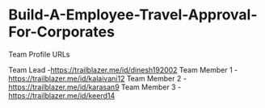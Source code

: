 # Build-A-Employee-Travel-Approval-For-Corporates

Team Profile URLs

Team Lead -https://trailblazer.me/id/dinesh192002
Team Member 1 -https://trailblazer.me/id/kalaivani12
Team Member 2 -https://trailblazer.me/id/karasan9
Team Member 3 -https://trailblazer.me/id/keerd14
